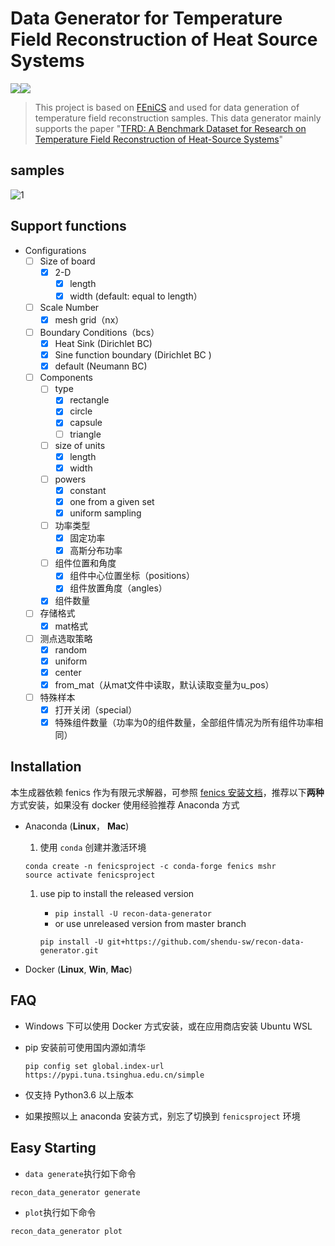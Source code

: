 # Data Generator for Temperature Field Reconstruction of Heat Source Systems

![](https://img.shields.io/github/issues/shendu-sw/recon-data-generator)![](https://img.shields.io/github/license/shendu-sw/recon-data-generator)

> This project is based on [FEniCS](https://fenicsproject.org) and used for data generation of temperature field reconstruction samples. This data generator mainly supports the paper "[TFRD: A Benchmark Dataset for Research on Temperature Field Reconstruction of Heat-Source Systems](https://arxiv.org/abs/2108.08298)"

## samples

![1](https://i.loli.net/2021/07/19/xFHNAzykSqICgpR.png)

## Support functions

* Configurations
    * [ ] Size of board
        * [x] 2-D
            * [x] length
            * [x] width (default: equal to length）
    * [ ] Scale Number
        * [x] mesh grid（nx）
    * [ ] Boundary Conditions（bcs）
        * [x] Heat Sink (Dirichlet BC) 
        * [x] Sine function boundary (Dirichlet BC )
        * [x] default (Neumann BC)
    * [ ] Components
        * [ ] type
            * [x] rectangle
            * [x] circle
            * [x] capsule
            * [ ] triangle
        * [ ] size of units
            * [x] length
            * [x] width
        * [ ] powers
            * [x] constant
            * [x] one from a given set
            * [x] uniform sampling
        * [ ] 功率类型
            * [x] 固定功率
            * [x] 高斯分布功率
        * [ ] 组件位置和角度
            * [x] 组件中心位置坐标（positions）
            * [x] 组件放置角度（angles）
        * [x] 组件数量
    * [ ] 存储格式
        * [x] mat格式
    * [ ] 测点选取策略
        * [x] random
        * [x] uniform
        * [x] center
        * [x] from_mat（从mat文件中读取，默认读取变量为u_pos）
    * [ ] 特殊样本
        * [x] 打开关闭（special）
        * [x] 特殊组件数量（功率为0的组件数量，全部组件情况为所有组件功率相同）

## Installation

本生成器依赖 fenics 作为有限元求解器，可参照 [fenics 安装文档](https://fenicsproject.org/download/)，推荐以下**两种**方式安装，如果没有 docker 使用经验推荐 Anaconda 方式

- Anaconda (**Linux**， **Mac**)

  1. 使用 `conda` 创建并激活环境

  ```
  conda create -n fenicsproject -c conda-forge fenics mshr
  source activate fenicsproject
  ```

  1. use pip to install the released version

     - `pip install -U recon-data-generator`
     - or use unreleased version from master branch

     ```
     pip install -U git+https://github.com/shendu-sw/recon-data-generator.git
     ```

- Docker (**Linux**, **Win**, **Mac**)

## FAQ

- Windows 下可以使用 Docker 方式安装，或在应用商店安装 Ubuntu WSL

- pip 安装前可使用国内源如清华

  ```
  pip config set global.index-url https://pypi.tuna.tsinghua.edu.cn/simple
  ```

- 仅支持 Python3.6 以上版本

- 如果按照以上 anaconda 安装方式，别忘了切换到 `fenicsproject` 环境

## Easy Starting

* `data generate`执行如下命令

```python
recon_data_generator generate
```

* `plot`执行如下命令

```
recon_data_generator plot
```

